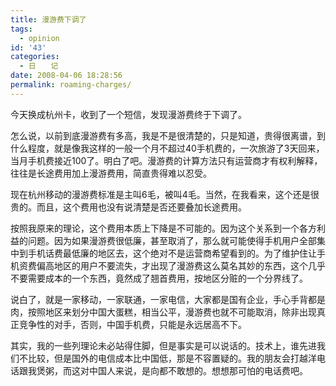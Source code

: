```yaml
---
title: 漫游费下调了
tags:
  - opinion
id: '43'
categories:
  - 日　　记
date: 2008-04-06 18:28:56
permalink: roaming-charges/
---
```


今天换成杭州卡，收到了一个短信，发现漫游费终于下调了。

怎么说，以前到底漫游费有多高，我是不是很清楚的，只是知道，贵得很离谱，到什么程度，就是像我这样的一般一个月不超过40手机费的，一次旅游了3天回来，当月手机费接近100了。明白了吧。漫游费的计算方法只有运营商才有权利解释，往往是长途费用加上漫游费用，简直贵得难以忍受。

现在杭州移动的漫游费标准是主叫6毛，被叫4毛。当然，在我看来，这个还是很贵的。而且，这个费用也没有说清楚是否还要叠加长途费用。

按照我原来的理论，这个费用本质上下降是不可能的。因为这个关系到一个各方利益的问题。因为如果漫游费很低廉，甚至取消了，那么就可能使得手机用户全部集中到手机话费最低廉的地区去，这个绝对不是运营商希望看到的。为了维护住让手机资费偏高地区的用户不要流失，才出现了漫游费这么莫名其妙的东西，这个几乎不要需要成本的一个东西，竟然成了翘首费用，按地区分赃的一个分界线了。

说白了，就是一家移动，一家联通，一家电信，大家都是国有企业，手心手背都是肉，按照地区来划分中国大蛋糕，相当公平，漫游费也就不可能取消，除非出现真正竞争性的对手，否则，中国手机费，只能是永远居高不下。

其实，我的一些列理论未必站得住脚，但是事实是可以说话的。技术上，谁先进我们不比较，但是国外的电信成本比中国低，那是不容置疑的。我的朋友会打越洋电话跟我煲粥，而这对中国人来说，是向都不敢想的。想想那可怕的电话费吧。
